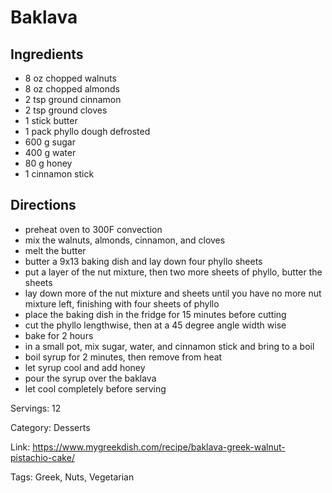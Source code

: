 # Baklava

## Ingredients
- 8 oz chopped walnuts
- 8 oz chopped almonds
- 2 tsp ground cinnamon
- 2 tsp ground cloves
- 1 stick butter
- 1 pack phyllo dough defrosted
- 600 g sugar
- 400 g water
- 80 g honey
- 1 cinnamon stick

## Directions
- preheat oven to 300F convection
- mix the walnuts, almonds, cinnamon, and cloves
- melt the butter
- butter a 9x13 baking dish and lay down four phyllo sheets
- put a layer of the nut mixture, then two more sheets of phyllo, butter the sheets
- lay down more of the nut mixture and sheets until you have no more nut mixture left, finishing with four sheets of phyllo
- place the baking dish in the fridge for 15 minutes before cutting
- cut the phyllo lengthwise, then at a 45 degree angle width wise
- bake for 2 hours
- in a small pot, mix sugar, water, and cinnamon stick and bring to a boil
- boil syrup for 2 minutes, then remove from heat
- let syrup cool and add honey
- pour the syrup over the baklava
- let cool completely before serving

Servings: 12

Category: Desserts

Link: https://www.mygreekdish.com/recipe/baklava-greek-walnut-pistachio-cake/

Tags: Greek, Nuts, Vegetarian
